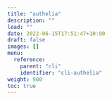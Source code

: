 ```yaml
---
title: "authelia"
description: ""
lead: ""
date: 2022-06-15T17:51:47+10:00
draft: false
images: []
menu:
  reference:
    parent: "cli"
    identifier: "cli-authelia"
weight: 900
toc: true
---
```


